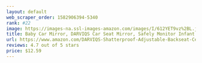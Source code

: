 ```yaml
---
layout: default 
﻿web_scraper_order: 1582906394-5340
rank: #22
image: https://images-na.ssl-images-amazon.com/images/I/612YET9vz%2BL.jpg
title: Baby Car Mirror, DARVIQS Car Seat Mirror, Safely Monitor Infant Child in Rear Facing Car Seat,…
url: https://www.amazon.com/DARVIQS-Shatterproof-Adjustable-Backseat-Certified/dp/B07MT8HXVC/ref=zg_mw_automotive_22?_encoding=UTF8&psc=1&refRID=XNZNW5DZK47AV25RF7A7
reviews: 4.7 out of 5 stars
price: $12.59 
---
```

